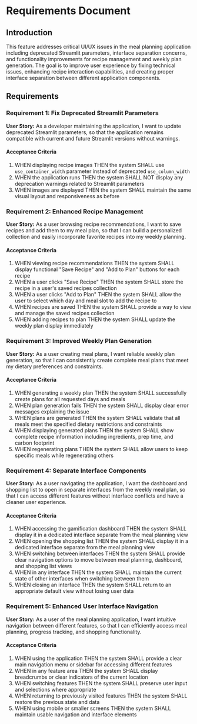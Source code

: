 # Requirements Document

## Introduction

This feature addresses critical UI/UX issues in the meal planning application including deprecated Streamlit parameters, interface separation concerns, and functionality improvements for recipe management and weekly plan generation. The goal is to improve user experience by fixing technical issues, enhancing recipe interaction capabilities, and creating proper interface separation between different application components.

## Requirements

### Requirement 1: Fix Deprecated Streamlit Parameters

**User Story:** As a developer maintaining the application, I want to update deprecated Streamlit parameters, so that the application remains compatible with current and future Streamlit versions without warnings.

#### Acceptance Criteria

1. WHEN displaying recipe images THEN the system SHALL use `use_container_width` parameter instead of deprecated `use_column_width`
2. WHEN the application runs THEN the system SHALL NOT display any deprecation warnings related to Streamlit parameters
3. WHEN images are displayed THEN the system SHALL maintain the same visual layout and responsiveness as before

### Requirement 2: Enhanced Recipe Management

**User Story:** As a user browsing recipe recommendations, I want to save recipes and add them to my meal plan, so that I can build a personalized collection and easily incorporate favorite recipes into my weekly planning.

#### Acceptance Criteria

1. WHEN viewing recipe recommendations THEN the system SHALL display functional "Save Recipe" and "Add to Plan" buttons for each recipe
2. WHEN a user clicks "Save Recipe" THEN the system SHALL store the recipe in a user's saved recipes collection
3. WHEN a user clicks "Add to Plan" THEN the system SHALL allow the user to select which day and meal slot to add the recipe to
4. WHEN recipes are saved THEN the system SHALL provide a way to view and manage the saved recipes collection
5. WHEN adding recipes to plan THEN the system SHALL update the weekly plan display immediately

### Requirement 3: Improved Weekly Plan Generation

**User Story:** As a user creating meal plans, I want reliable weekly plan generation, so that I can consistently create complete meal plans that meet my dietary preferences and constraints.

#### Acceptance Criteria

1. WHEN generating a weekly plan THEN the system SHALL successfully create plans for all requested days and meals
2. WHEN plan generation fails THEN the system SHALL display clear error messages explaining the issue
3. WHEN plans are generated THEN the system SHALL validate that all meals meet the specified dietary restrictions and constraints
4. WHEN displaying generated plans THEN the system SHALL show complete recipe information including ingredients, prep time, and carbon footprint
5. WHEN regenerating plans THEN the system SHALL allow users to keep specific meals while regenerating others

### Requirement 4: Separate Interface Components

**User Story:** As a user navigating the application, I want the dashboard and shopping list to open in separate interfaces from the weekly meal plan, so that I can access different features without interface conflicts and have a cleaner user experience.

#### Acceptance Criteria

1. WHEN accessing the gamification dashboard THEN the system SHALL display it in a dedicated interface separate from the meal planning view
2. WHEN opening the shopping list THEN the system SHALL display it in a dedicated interface separate from the meal planning view
3. WHEN switching between interfaces THEN the system SHALL provide clear navigation options to move between meal planning, dashboard, and shopping list views
4. WHEN in any interface THEN the system SHALL maintain the current state of other interfaces when switching between them
5. WHEN closing an interface THEN the system SHALL return to an appropriate default view without losing user data

### Requirement 5: Enhanced User Interface Navigation

**User Story:** As a user of the meal planning application, I want intuitive navigation between different features, so that I can efficiently access meal planning, progress tracking, and shopping functionality.

#### Acceptance Criteria

1. WHEN using the application THEN the system SHALL provide a clear main navigation menu or sidebar for accessing different features
2. WHEN in any feature area THEN the system SHALL display breadcrumbs or clear indicators of the current location
3. WHEN switching features THEN the system SHALL preserve user input and selections where appropriate
4. WHEN returning to previously visited features THEN the system SHALL restore the previous state and data
5. WHEN using mobile or smaller screens THEN the system SHALL maintain usable navigation and interface elements